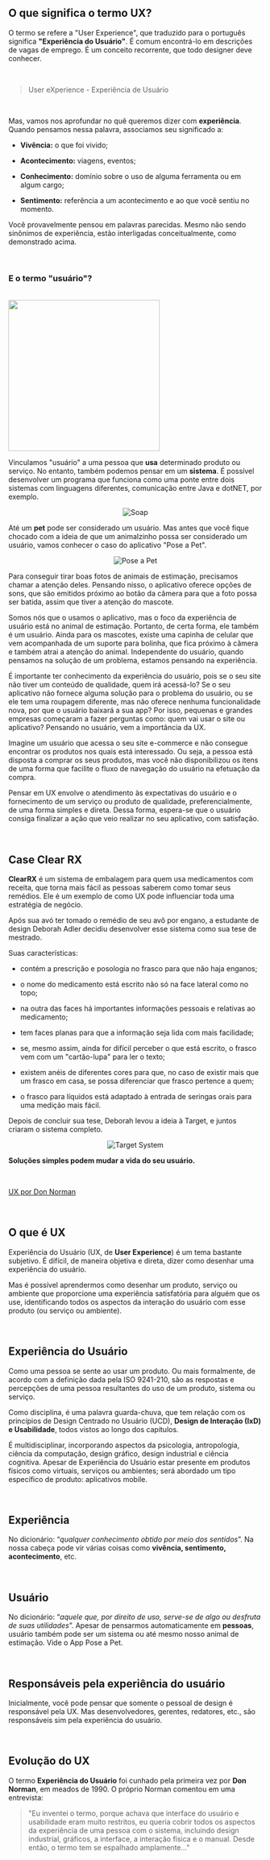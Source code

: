## O que significa o termo UX?

O termo se refere a "User Experience", que traduzido para o português significa **"Experiência do Usuário"**. É comum encontrá-lo em descrições de vagas de emprego. É um conceito recorrente, que todo designer deve conhecer.

<br>

> User eXperience - Experiência de Usuário 

<br>

Mas, vamos nos aprofundar no quê queremos dizer com **experiência**. Quando pensamos nessa palavra, associamos seu significado a:

+ **Vivência:** o que foi vivido;

+ **Acontecimento:** viagens, eventos;

+ **Conhecimento:** domínio sobre o uso de alguma ferramenta ou em algum cargo;

+ **Sentimento:** referência a um acontecimento e ao que você sentiu no momento.

Você provavelmente pensou em palavras parecidas. Mesmo não sendo sinônimos de experiência, estão interligadas conceitualmente, como demonstrado acima.

<br>

### E o termo "usuário"?

<br>

<img src="images/user.png" align="center" width="300">  

<br>

Vinculamos "usuário" a uma pessoa que **usa** determinado produto ou serviço. No entanto, também podemos pensar em um **sistema**. É possível desenvolver um programa que funciona como uma ponte entre dois sistemas com linguagens diferentes, comunicação entre Java e dotNET, por exemplo.

<div align="center">

![Soap](images/soap.png)

</div>

Até um **pet** pode ser considerado um usuário. Mas antes que você fique chocado com a ideia de que um animalzinho possa ser considerado um usuário, vamos conhecer o caso do aplicativo "Pose a Pet".

<div align="center">

![Pose a Pet](images/pose-pet.png)

</div>

Para conseguir tirar boas fotos de animais de estimação, precisamos chamar a atenção deles. Pensando nisso, o aplicativo oferece opções de sons, que são emitidos próximo ao botão da câmera para que a foto possa ser batida, assim que tiver a atenção do mascote.

Somos nós que o usamos o aplicativo, mas o foco da experiência de usuário está no animal de estimação. Portanto, de certa forma, ele também é um usuário. Ainda para os mascotes, existe uma capinha de celular que vem acompanhada de um suporte para bolinha, que fica próximo à câmera e também atrai a atenção do animal. Independente do usuário, quando pensamos na solução de um problema, estamos pensando na experiência.

É importante ter conhecimento da experiência do usuário, pois se o seu site não tiver um conteúdo de qualidade, quem irá acessá-lo? Se o seu aplicativo não fornece alguma solução para o problema do usuário, ou se ele tem uma roupagem diferente, mas não oferece nenhuma funcionalidade nova, por que o usuário baixará a sua app? Por isso, pequenas e grandes empresas começaram a fazer perguntas como: quem vai usar o site ou aplicativo? Pensando no usuário, vem a importância da UX.

Imagine um usuário que acessa o seu site e-commerce e não consegue encontrar os produtos nos quais está interessado. Ou seja, a pessoa está disposta a comprar os seus produtos, mas você não disponibilizou os itens de uma forma que facilite o fluxo de navegação do usuário na efetuação da compra.

Pensar em UX envolve o atendimento às expectativas do usuário e o fornecimento de um serviço ou produto de qualidade, preferencialmente, de uma forma simples e direta. Dessa forma, espera-se que o usuário consiga finalizar a ação que veio realizar no seu aplicativo, com satisfação.

<br>

## Case Clear RX

**ClearRX** é um sistema de embalagem para quem usa medicamentos com receita, que torna mais fácil as pessoas saberem como tomar seus remédios. Ele é um exemplo de como UX pode influenciar toda uma estratégia de negócio.

Após sua avó ter tomado o remédio de seu avô por engano, a estudante de design Deborah Adler decidiu desenvolver esse sistema como sua tese de mestrado.

Suas características:

+ contém a prescrição e posologia no frasco para que não haja enganos;

+ o nome do medicamento está escrito não só na face lateral como no topo;

+ na outra das faces há importantes informações pessoais e relativas ao medicamento;

+ tem faces planas para que a informação seja lida com mais facilidade;

+ se, mesmo assim, ainda for difícil perceber o que está escrito, o frasco vem com um "cartão-lupa" para ler o texto;

+ existem anéis de diferentes cores para que, no caso de existir mais que um frasco em casa, se possa diferenciar que frasco pertence a quem;

+ o frasco para líquidos está adaptado à entrada de seringas orais para uma medição mais fácil.


Depois de concluir sua tese, Deborah levou a ideia à Target, e juntos criaram o sistema completo.

<div align="center">

![Target System](images/target_system.jpg)

</div>

**Soluções simples podem mudar a vida do seu usuário.**

<br>

[UX por Don Norman](https://www.youtube.com/watch?v=9BdtGjoIN4E&ab_channel=NNgroup)

<br>

## O que é UX

Experiência do Usuário (UX, de **User Experience**) é um tema bastante subjetivo. É difícil, de maneira objetiva e direta, dizer como desenhar uma experiência do usuário.

Mas é possível aprendermos como desenhar um produto, serviço ou ambiente que proporcione uma experiência satisfatória para alguém que os use, identificando todos os aspectos da interação do usuário com esse produto (ou serviço ou ambiente).

<br>

## Experiência do Usuário

Como uma pessoa se sente ao usar um produto. Ou mais formalmente, de acordo com a definição dada pela ISO 9241-210, são as respostas e percepções de uma pessoa resultantes do uso de um produto, sistema ou serviço.

Como disciplina, é uma palavra guarda-chuva, que tem relação com os princípios de Design Centrado no Usuário (UCD), **Design de Interação (IxD) e Usabilidade**, todos vistos ao longo dos capítulos.

É multidisciplinar, incorporando aspectos da psicologia, antropologia, ciência da computação, design gráfico, design industrial e ciência cognitiva. Apesar de Experiência do Usuário estar presente em produtos físicos como virtuais, serviços ou ambientes; será abordado um tipo específico de produto: aplicativos mobile.

<br>

## Experiência

No dicionário: “*qualquer conhecimento obtido por meio dos sentidos*”. Na nossa cabeça pode vir várias coisas como **vivência, sentimento, acontecimento**, etc.

<br>

## Usuário

No dicionário: “*aquele que, por direito de uso, serve-se de algo ou desfruta de suas utilidades*”. Apesar de pensarmos automaticamente em **pessoas**, usuário também pode ser um sistema ou até mesmo nosso animal de estimação. Vide o App Pose a Pet.

<br>

## Responsáveis pela experiência do usuário

Inicialmente, você pode pensar que somente o pessoal de design é responsável pela UX. Mas desenvolvedores, gerentes, redatores, etc., são responsáveis sim pela experiência do usuário.

<br>

## Evolução do UX

O termo **Experiência do Usuário** foi cunhado pela primeira vez por **Don Norman**, em meados de 1990. O próprio Norman comentou em uma entrevista:

> "Eu inventei o termo, porque achava que interface do usuário e usabilidade eram muito restritos, eu queria cobrir todos os aspectos da experiência de uma pessoa com o sistema, incluindo design industrial, gráficos, a interface, a interação física e o manual. Desde então, o termo tem se espalhado amplamente..."

